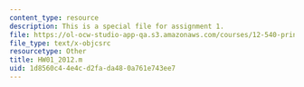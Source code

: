 ```yaml
---
content_type: resource
description: This is a special file for assignment 1.
file: https://ol-ocw-studio-app-qa.s3.amazonaws.com/courses/12-540-principles-of-the-global-positioning-system-spring-2012/1d8560c44e4cd2fada480a761e743ee7_HW01_2012.m
file_type: text/x-objcsrc
resourcetype: Other
title: HW01_2012.m
uid: 1d8560c4-4e4c-d2fa-da48-0a761e743ee7
---
```

